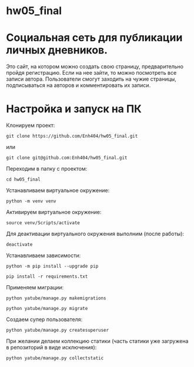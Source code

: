 # hw05_final

# Cоциальная сеть для публикации личных дневников.
Это сайт, на котором можно создать свою страницу, предварительно пройдя регистрацию. Если на нее зайти, то можно посмотреть все записи автора.
Пользователи смогут заходить на чужие страницы, подписываться на авторов и комментировать их записи.

# Настройка и запуск на ПК
Клонируем проект:

`git clone https://github.com/Enh404/hw05_final.git`

или

`git clone git@github.com:Enh404/hw05_final.git`

Переходим в папку с проектом:

`cd hw05_final`

Устанавливаем виртуальное окружение:

`python -m venv venv`

Активируем виртуальное окружение:

`source venv/Scripts/activate`

Для деактивации виртуального окружения выполним (после работы):

`deactivate`

Устанавливаем зависимости:

`python -m pip install --upgrade pip`

`pip install -r requirements.txt`

Применяем миграции:

`python yatube/manage.py makemigrations`

`python yatube/manage.py migrate`

Создаем супер пользователя:

`python yatube/manage.py createsuperuser`

При желании делаем коллекцию статики (часть статики уже загружена в репозиторий в виде исключения):

`python yatube/manage.py collectstatic`
